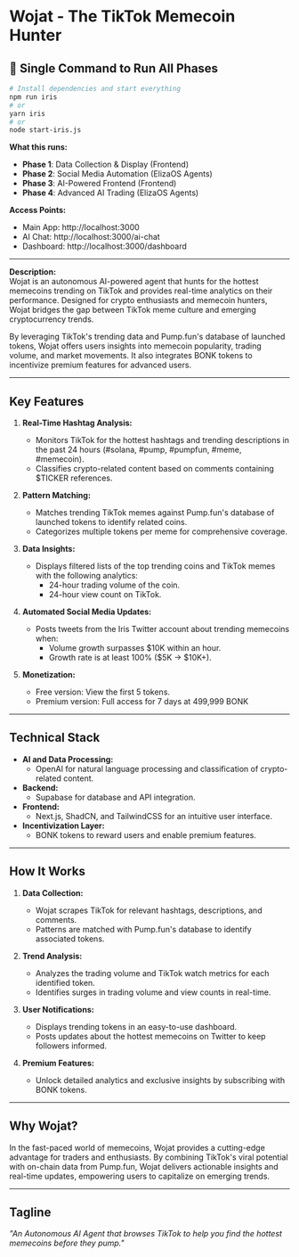 # Wojat - The TikTok Memecoin Hunter

## 🚀 **Single Command to Run All Phases**

```bash
# Install dependencies and start everything
npm run iris
# or
yarn iris
# or
node start-iris.js
```

**What this runs:**
- **Phase 1**: Data Collection & Display (Frontend)
- **Phase 2**: Social Media Automation (ElizaOS Agents)  
- **Phase 3**: AI-Powered Frontend (Frontend)
- **Phase 4**: Advanced AI Trading (ElizaOS Agents)

**Access Points:**
- Main App: http://localhost:3000
- AI Chat: http://localhost:3000/ai-chat
- Dashboard: http://localhost:3000/dashboard

---

**Description:**  
Wojat is an autonomous AI-powered agent that hunts for the hottest memecoins trending on TikTok and provides real-time analytics on their performance. Designed for crypto enthusiasts and memecoin hunters, Wojat bridges the gap between TikTok meme culture and emerging cryptocurrency trends.

By leveraging TikTok's trending data and Pump.fun's database of launched tokens, Wojat offers users insights into memecoin popularity, trading volume, and market movements. It also integrates BONK tokens to incentivize premium features for advanced users.

---

## Key Features

1. **Real-Time Hashtag Analysis:**

   - Monitors TikTok for the hottest hashtags and trending descriptions in the past 24 hours (#solana, #pump, #pumpfun, #meme, #memecoin).
   - Classifies crypto-related content based on comments containing $TICKER references.

2. **Pattern Matching:**

   - Matches trending TikTok memes against Pump.fun's database of launched tokens to identify related coins.
   - Categorizes multiple tokens per meme for comprehensive coverage.

3. **Data Insights:**

   - Displays filtered lists of the top trending coins and TikTok memes with the following analytics:
     - 24-hour trading volume of the coin.
     - 24-hour view count on TikTok.

4. **Automated Social Media Updates:**

   - Posts tweets from the Iris Twitter account about trending memecoins when:
     - Volume growth surpasses $10K within an hour.
     - Growth rate is at least 100% ($5K → $10K+).

5. **Monetization:**
   - Free version: View the first 5 tokens.
   - Premium version: Full access for 7 days at 499,999 BONK

---

## Technical Stack

- **AI and Data Processing:**
  - OpenAI for natural language processing and classification of crypto-related content.
- **Backend:**
  - Supabase for database and API integration.
- **Frontend:**
  - Next.js, ShadCN, and TailwindCSS for an intuitive user interface.
- **Incentivization Layer:**
  - BONK tokens to reward users and enable premium features.

---

## How It Works

1. **Data Collection:**

   - Wojat scrapes TikTok for relevant hashtags, descriptions, and comments.
   - Patterns are matched with Pump.fun's database to identify associated tokens.

2. **Trend Analysis:**

   - Analyzes the trading volume and TikTok watch metrics for each identified token.
   - Identifies surges in trading volume and view counts in real-time.

3. **User Notifications:**

   - Displays trending tokens in an easy-to-use dashboard.
   - Posts updates about the hottest memecoins on Twitter to keep followers informed.

4. **Premium Features:**
   - Unlock detailed analytics and exclusive insights by subscribing with BONK tokens.

---

## Why Wojat?

In the fast-paced world of memecoins, Wojat provides a cutting-edge advantage for traders and enthusiasts. By combining TikTok's viral potential with on-chain data from Pump.fun, Wojat delivers actionable insights and real-time updates, empowering users to capitalize on emerging trends.

---

## Tagline

_"An Autonomous AI Agent that browses TikTok to help you find the hottest memecoins before they pump."_

